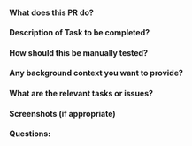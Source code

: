 #### What does this PR do?

#### Description of Task to be completed?

#### How should this be manually tested?

#### Any background context you want to provide?

#### What are the relevant tasks or issues?

#### Screenshots (if appropriate)

#### Questions:
